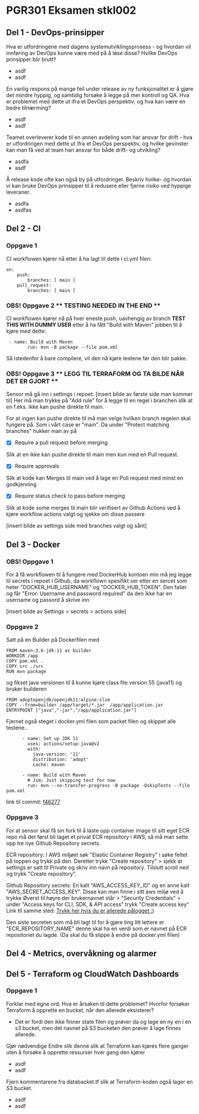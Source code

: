 # PGR301 Eksamen stkl002

## Del 1 - DevOps-prinsipper
Hva er utfordringene med dagens systemutviklingsprosess - og hvordan vil innføring av DevOps kunne være med på å løse disse? Hvilke DevOps prinsipper blir brutt?
- asdf
- asdf

En vanlig respons på mange feil under release av ny funksjonalitet er å gjøre det mindre hyppig, og samtidig forsøke å legge på mer kontroll og QA. Hva er problemet med dette ut ifra et DevOps perspektiv, og hva kan være en bedre tilnærming?
- asdf
- asdf

Teamet overleverer kode til en annen avdeling som har ansvar for drift - hva er utfordringen med dette ut ifra et DevOps perspektiv, og hvilke gevinster kan man få ved at team han ansvar for både drift- og utvikling?
- asdfa
- asdf

Å release kode ofte kan også by på utfordringer. Beskriv hvilke- og hvordan vi kan bruke DevOps prinsipper til å redusere eller fjerne risiko ved hyppige leveraner.
- asdfa
- asdfas



## Del 2 - CI

### Oppgave 1 
CI workflowen kjører nå etter å ha lagt til dette i ci.yml filen:
```
on:
    push:
        branches: [ main ]
    pull_request:
        branches: [ main ]
```


### OBS! Oppgave 2 ** TESTING NEEDED IN THE END **
CI workflowen kjører nå på hver eneste push, uavhengig av branch **TEST THIS WITH DUMMY USER**
etter å ha fått "Build with Maven" jobben til å kjøre med dette:
```
 - name: Build with Maven
        run: mvn -B package --file pom.xml
```
Så istedenfor å bare compilere, vil den nå kjøre testene før den blir pakke.

### OBS! Oppgave 3 ** LEGG TIL TERRAFORM OG TA BILDE NÅR DET ER GJORT **
Sensor må gå inn i settings i repoet:
[insert bilde av første side man kommer til]
Her må man trykke på "Add rule" for å legge til en regel i branchen slik at 
en f.eks. ikke kan pushe direkte til main.

For at ingen kan pushe direkte til må man velge hvilken branch regelen skal 
fungere på. Som i vårt case er "main".
Da under "Protect matching branches" hukker man av på 
- [x] Require a pull request before merging

Slik at en ikke kan pushe direkte til main men kun med en Pull request.
- [x] Require approvals

Slik at kode kan Merges til main ved å lage en Pull request med minst en godkjenning
- [x] Require status check to pass before merging

Slik at kode some merges til main blir verifisert av Github Actions ved å kjøre workflow actions valgt og sjekke om disse passere 
 
[insert bilde av settings side med branches valgt og sånt]



## Del 3 - Docker

### OBS! Oppgave 1
For å få workflowen til å fungere med DockerHub kontoen min må jeg legge til 
secrets i repoet i Github, da workflown spesifikt ser etter en sercet som 
heter "DOCKER_HUB_USERNAME" og "DOCKER_HUB_TOKEN".
Den failer og får "Error: Username and password required" da den ikke 
har en username og passord å skrive inn.

[insert bilde av Settings > secrets > actions side]

### Oppgave 2
Satt på en Builder på Dockerfilen med 
```
FROM maven:3.6-jdk-11 as builder
WORKDIR /app
COPY pom.xml .
COPY src ./src
RUN mvn package
```
og fikset java versionen til å kunne kjøre class file version 55 (java11) og 
bruker builderen
```
FROM adoptopenjdk/openjdk11:alpine-slim
COPY --from=builder /app/target/*.jar  /app/application.jar
ENTRYPOINT ["java","-jar","/app/application.jar"]
```

Fjernet også steget i docker.yml filen som packet filen og skippet alle 
testene..

```
      - name: Set up JDK 11
        uses: actions/setup-java@v2
        with:
          java-version: '11'
          distribution: 'adopt'
          cache: maven

      - name: Build with Maven
        # Jim; Just skipping test for now
        run: mvn --no-transfer-progress -B package -DskipTests --file pom.xml
```
link til commit: [f46277](https://github.com/Sakelig/PGR301-Exam-2022/commit/f46277b90a8e2976e1511b01fcda18a12a7786aa)


### Oppgave 3
For at sensor skal få sin fork  til å laste opp container image til sitt 
eget ECR repo må det først bli laget et privat ECR repository i AWS, så må man 
sette opp tre nye Github Repository secrets.

ECR repository:
I AWS miljøet søk "Elastic Container Registry" i søke feltet på toppen og 
trykk på den. Deretter trykk "Create repository" > sjekk at settings er satt 
til Private og skriv inn navn på repository. Tilslutt scroll ned og trykk 
"Create repository".

Github Repository secrets:
En kalt "AWS_ACCESS_KEY_ID" og en anne kalt "AWS_SECRET_ACCESS_KEY". 
Disse kan man finne i sitt aws miljø ved å trykke Øverst til høyre der brukernavnet 
står > "Security Credentials" > under "Access keys for CLI, SDK, & API 
access" trykk "Create access key" 
Link til samme sted: [Trykk her hvis du er allerede pålogget :)](https://us-east-1.console.aws.amazon.com/iam/home?region=eu-west-1#/security_credentials)

Den siste secreten som må bli lagt til for å gjøre ting litt lettere er 
"ECR_REPOSITORY_NAME" denne skal ha en verdi som er navnet på ECR 
repositoriet du lagde.
(Da skal du få slippe å endre på docker.yml filen)

## Del 4 - Metrics, overvåkning og alarmer


## Del 5 - Terraform og CloudWatch Dashboards

### Oppgave 1
Forklar med egne ord. Hva er årsaken til dette problemet? Hvorfor forsøker Terraform å opprette en bucket, når den allerede eksisterer?
- Det er fordi den ikke finner state filen og prøver da og lage en ny en i 
  en s3 bucket, men det navnet på S3 bucketen den prøver å lage finnes allerede.

Gjør nødvendige Endre slik denne slik at Terraform kan kjøres flere ganger uten å forsøke å opprette ressurser hver gang den kjører
- asdf
- asdf

Fjern kommentarene fra databacket.tf slik at Terraform-koden også lager en S3 bucket.
- asdf
- asdf


